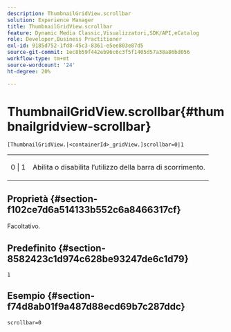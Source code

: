 ```yaml
---
description: ThumbnailGridView.scrollbar
solution: Experience Manager
title: ThumbnailGridView.scrollbar
feature: Dynamic Media Classic,Visualizzatori,SDK/API,eCatalog
role: Developer,Business Practitioner
exl-id: 9185d752-1fd8-45c3-8361-e5ee803e87d5
source-git-commit: 1ec8b59f442eb96c6c3f5f1405d57a38a86bd056
workflow-type: tm+mt
source-wordcount: '24'
ht-degree: 20%

---
```


# ThumbnailGridView.scrollbar{#thumbnailgridview-scrollbar}

`[ThumbnailGridView.|<containerId>_gridView.]scrollbar=0|1`

<table id="table_70E6FDB62C2C4DBBB26BEBAD37A181AD"> 
 <tbody> 
  <tr> 
   <td> <p> <span class="codeph"> 0 | 1</span> </p> </td> 
   <td> <p> Abilita o disabilita l’utilizzo della barra di scorrimento. </p> </td> 
  </tr> 
 </tbody> 
</table>

## Proprietà {#section-f102ce7d6a514133b552c6a8466317cf}

Facoltativo.

## Predefinito {#section-8582423c1d974c628be93247de6c1d79}

`1`

## Esempio {#section-f74d8ab01f9a487d88ecd69b7c287ddc}

`scrollbar=0`
